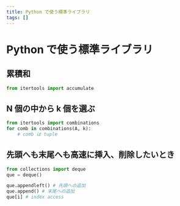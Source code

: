 ```yaml
---
title: Python で使う標準ライブラリ
tags: []
---
```


# Python で使う標準ライブラリ

## 累積和

```python
from itertools import accumulate
```

## N 個の中から k 個を選ぶ

```python
from itertools import combinations
for comb in combinations(A, k):
    # comb は tuple
```

## 先頭へも末尾へも高速に挿入、削除したいとき

```python
from collections import deque
que = deque()

que.appendleft() # 先頭への追加
que.append() # 末尾への追加
que[i] # index access
```